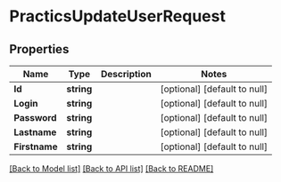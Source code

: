 # PracticsUpdateUserRequest

## Properties
Name | Type | Description | Notes
------------ | ------------- | ------------- | -------------
**Id** | **string** |  | [optional] [default to null]
**Login** | **string** |  | [optional] [default to null]
**Password** | **string** |  | [optional] [default to null]
**Lastname** | **string** |  | [optional] [default to null]
**Firstname** | **string** |  | [optional] [default to null]

[[Back to Model list]](../README.md#documentation-for-models) [[Back to API list]](../README.md#documentation-for-api-endpoints) [[Back to README]](../README.md)


